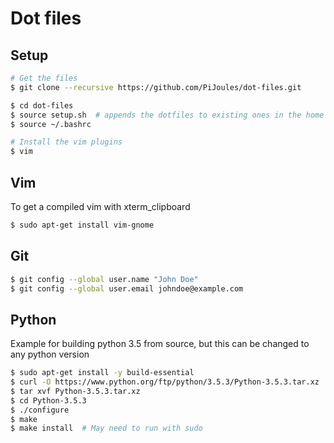 # Dot files

## Setup
```sh
# Get the files
$ git clone --recursive https://github.com/PiJoules/dot-files.git

$ cd dot-files
$ source setup.sh  # appends the dotfiles to existing ones in the home dir
$ source ~/.bashrc

# Install the vim plugins
$ vim
```

## Vim
To get a compiled vim with xterm_clipboard
```sh
$ sudo apt-get install vim-gnome
```

## Git
```sh
$ git config --global user.name "John Doe"
$ git config --global user.email johndoe@example.com
```

## Python 
Example for building python 3.5 from source, but this can be changed to any python version
```sh
$ sudo apt-get install -y build-essential
$ curl -O https://www.python.org/ftp/python/3.5.3/Python-3.5.3.tar.xz
$ tar xvf Python-3.5.3.tar.xz
$ cd Python-3.5.3
$ ./configure
$ make 
$ make install  # May need to run with sudo
```
